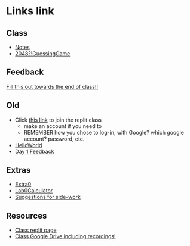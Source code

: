 # Links link
## Class

* [Notes](https://replit.com/team/CS9-Summer1-2223/Notes)
* [2048?!GuessingGame](https://replit.com/team/CS9-Summer1-2223/2048GuessingGame)

## Feedback
[Fill this out towards the end of class!!](https://forms.gle/XwcadQAsMNr4m8Tw6)
## Old
* Click [this link](https://replit.com/teams/join/yzeqltberpphbyibanpammmhdwaerslx-CS9-Summer1-2223) to join the replit class
    * make an account if you need to
    * REMEMBER how you chose to log-in, with Google? which google account? password, etc.
* [HelloWorld](https://replit.com/team/CS9-Summer1-2223/HelloWorld)
* [Day 1 Feedback](https://forms.gle/tYqi9EuFZMnAextw9)

## Extras
* [Extra0](https://replit.com/team/CS9-Summer1-2223/Extra0)
* [Lab0Calculator](https://replit.com/team/CS9-Summer1-2223/Lab0AreaCalc)
* [Suggestions for side-work](https://docs.google.com/document/d/1835O6AnudDq_AZSsg_wo3rz1dCVsN2jwyorlSb8PjjE/edit?usp=sharing)

## Resources
* [Class replit page](https://replit.com/team/CS9-Summer1-2223)
* [Class Google Drive including recordings!](https://drive.google.com/drive/folders/1Bd1PqIdDercXy8XeAMeU1lPMGMtHrexs?usp=sharing)

